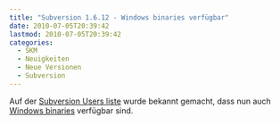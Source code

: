 ```yaml
---
title: "Subversion 1.6.12 - Windows binaries verfügbar"
date: 2010-07-05T20:39:42
lastmod: 2010-07-05T20:39:42
categories:
  - SKM
  - Neuigkeiten
  - Neue Versionen
  - Subversion
---
```

Auf der <a href="http://svn.haxx.se/users/archive-2010-07/0046.shtml">Subversion Users liste</a> wurde bekannt gemacht, dass nun auch <a href="http://alagazam.net/">Windows binaries</a> verfügbar sind.

